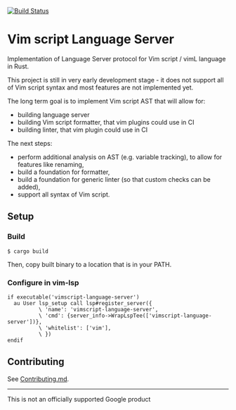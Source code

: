 [![Build Status](https://github.com/google/vimscript-language-server/workflows/Rust/badge.svg)](https://github.com/google/vimscript-language-server/actions)

# Vim script Language Server

Implementation of Language Server protocol for Vim script / vimL language in
Rust.

This project is still in very early development stage - it does not support all
of Vim script syntax and most features are not implemented yet.

The long term goal is to implement Vim script AST that will allow for:

* building language server
* building Vim script formatter, that vim plugins could use in CI
* building linter, that vim plugin could use in CI

The next steps:

* perform additional analysis on AST (e.g. variable tracking), to allow for features like renaming,
* build a foundation for formatter,
* build a foundation for generic linter (so that custom checks can be added),
* support all syntax of Vim script.

## Setup

### Build

```shell
$ cargo build
```

Then, copy built binary to a location that is in your PATH.

### Configure in vim-lsp

```vim
if executable('vimscript-language-server')
  au User lsp_setup call lsp#register_server({
          \ 'name': 'vimscript-language-server',
          \ 'cmd': {server_info->WrapLspTee(['vimscript-language-server'])},
          \ 'whitelist': ['vim'],
          \ })
endif
```

## Contributing

See [Contributing.md](CONTRIBUTING.md).

--------------------------------------------------------------------------------

This is not an officially supported Google product
